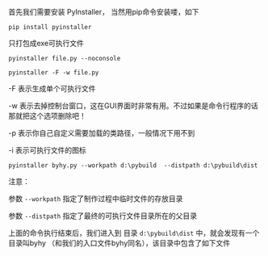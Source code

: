 首先我们需要安装 PyInstaller， 当然用pip命令安装喽，如下

```
pip install pyinstaller
```

只打包成exe可执行文件

```python3
pyinstaller file.py --noconsole
```

```text
pyinstaller -F -w file.py
```

-F 表示生成单个可执行文件 

-w 表示去掉控制台窗口，这在GUI界面时非常有用。不过如果是命令行程序的话那就把这个选项删除吧！

 -p 表示你自己自定义需要加载的类路径，一般情况下用不到 

-i 表示可执行文件的图标

```
pyinstaller byhy.py --workpath d:\pybuild  --distpath d:\pybuild\dist
```

注意：

参数 `--workpath` 指定了制作过程中临时文件的存放目录

参数 `--distpath` 指定了最终的可执行文件目录所在的父目录

上面的命令执行结束后，我们进入到 目录 `d:\pybuild\dist` 中，就会发现有一个目录叫byhy （和我们的入口文件byhy同名），该目录中包含了如下文件
